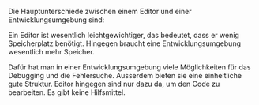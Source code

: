 Die Hauptunterschiede zwischen einem Editor und einer Entwicklungsumgebung sind:

Ein Editor ist wesentlich leichtgewichtiger, das bedeutet, dass er wenig Speicherplatz benötigt. Hingegen braucht eine Entwicklungsumgebung wesentlich mehr Speicher.

Dafür hat man in einer Entwicklungsumgebung viele Möglichkeiten für das Debugging und die Fehlersuche. Ausserdem bieten sie eine einheitliche gute Struktur. Editor hingegen sind nur dazu da, um den Code zu bearbeiten. Es gibt keine Hilfsmittel.
